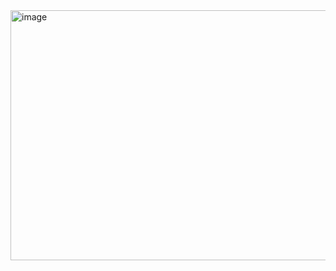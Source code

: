 <img width="870" height="400" alt="image" src="https://github.com/user-attachments/assets/1124549b-46c5-475f-b25c-c634f4a43cb3" />
